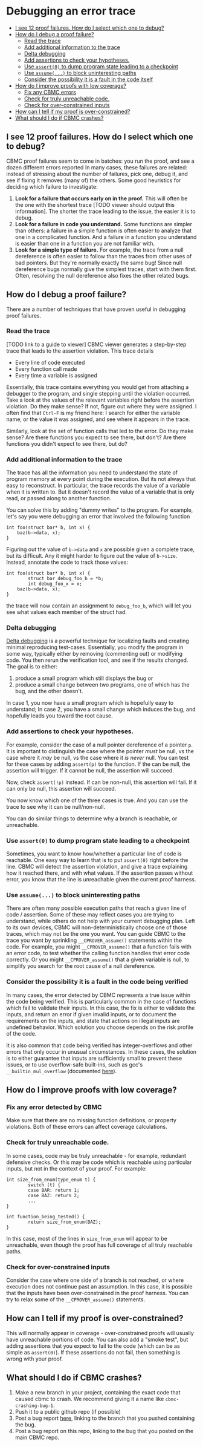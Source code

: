 # Debugging an error trace

- [I see 12 proof failures. How do I select which one to debug?](#i-see-12-proof-failures-how-do-i-select-which-one-to-debug)
- [How do I debug a proof failure?](#how-do-i-debug-a-proof-failure)
  - [Read the trace](#read-the-trace)
  - [Add additional information to the trace](#add-additional-information-to-the-trace)
  - [Delta debugging](#delta-debugging)
  - [Add assertions to check your hypotheses.](#add-assertions-to-check-your-hypotheses)
  - [Use `assert(0)` to dump program state leading to a checkpoint](#use-assert0-to-dump-program-state-leading-to-a-checkpoint)
  - [Use `assume(...)` to block uninteresting paths](#use-assume-to-block-uninteresting-paths)
  - [Consider the possibility it is a fault in the code itself](#consider-the-possibility-it-is-a-fault-in-the-code-itself)
- [How do I improve proofs with low coverage?](#how-do-i-improve-proofs-with-low-coverage)
  - [Fix any CBMC errors](#fix-any-cbmc-errors)
  - [Check for truly unreachable code.](#check-for-truly-unreachable-code)
  - [Check for over-constrained inputs](#check-for-over-constrained-inputs)
- [How can I tell if my proof is over-constrained?](#how-can-i-tell-if-my-proof-is-over-constrained)
- [What should I do if CBMC crashes?](#what-should-i-do-if-cbmc-crashes)

<!-- END doctoc generated TOC please keep comment here to allow auto update -->


## I see 12 proof failures. How do I select which one to debug?
CBMC proof failures seem to come in batches: you run the proof, and see a dozen different errors reported
In many cases, these failures are related: instead of stressing about the number of failures, pick one, debug it, and see if fixing it removes (many of) the others.
Some good heuristics for deciding which failure to investigate:

1. **Look for a failure that occurs early on in the proof.**
   This will often be the one with the shortest trace [TODO viewer should output this information].
   The shorter the trace leading to the issue, the easier it is to debug.
1. **Look for a failure in code you understand.**
   Some functions are simpler than others: a failure in a simple function is often easier to analyze that one in a complicated function.
   And a failure in a function you understand is easier than one in a function you are not familiar with.
1. **Look for a simple type of failure.**
   For example, the trace from a null dereference is often easier to follow than the traces from other uses of bad pointers.
   But they're normally exactly the same bug!
   Since null dereference bugs normally give the simplest traces, start with them first.
   Often, resolving the null dereference also fixes the other related bugs.

## How do I debug a proof failure?

There are a number of techniques that have proven useful in debugging proof failures.

### Read the trace

[TODO link to a guide to viewer]
CBMC viewer generates a step-by-step trace that leads to the assertion violation.
This trace details

* Every line of code executed
* Every function call made
* Every time a variable is assigned

Essentially, this trace contains everything you would get from attaching a debugger to the program, and single stepping until the violation occurred.
Take a look at the values of the relevant variables right before the assertion violation.
Do they make sense?
If not, figure out where they were assigned.
I often find that `Ctrl-F` is my friend here: I search for either the variable name, or the value it was assigned, and see where it appears in the trace.

Similarly, look at the set of function calls that led to the error.
Do they make sense?
Are there functions you expect to see there, but don't?
Are there functions you didn't expect to see there, but do?

### Add additional information to the trace
The trace has all the information you need to understand the state of program memory at every point during the execution.
But its not always that easy to reconstruct.
In particular, the trace records the value of a variable when it is written to.
But it doesn't record the value of a variable that is only read, or passed along to another function.

You can solve this by adding "dummy writes" to the program.
For example, let's say you were debugging an error that involved the following function

```
int foo(struct bar* b, int x) {
    baz(b->data, x);
}
```

Figuring out the value of `b->data` and `x` are possible given a complete trace, but its difficult.
Any it might harder to figure out the value of `b->size`.
Instead, annotate the code to track those values:

```
int foo(struct bar* b, int x) {
        struct bar debug_foo_b = *b;
        int debug_foo_x = x;
    baz(b->data, x);
}
```

the trace will now contain an assignment to `debug_foo_b`, which will let you see what values each member of the struct had.

### Delta debugging

[Delta debugging](http://web2.cs.columbia.edu/~junfeng/09fa-e6998/papers/delta-debug.pdf) is a powerful technique for localizing faults and creating minimal reproducing test-cases.
Essentially, you modify the program in some way, typically either by removing (commenting out) or modifying code.
You then rerun the verification tool, and see if the results changed.
The goal is to either:

1. produce a small program which still displays the bug or
1. produce a small change between two programs, one of which has the bug, and the other doesn't.

In case 1, you now have a small program which is hopefully easy to understand;
In case 2, you have a small change which induces the bug, and hopefully leads you toward the root cause.

### Add assertions to check your hypotheses.

For example, consider the case of a null pointer dereference of a pointer `p`.
It is important to distinguish the case where the pointer *must* be null, vs the case where it *may* be null, vs the case where it *is never* null.
You can test for these cases by adding `assert(p)` to the function.
If the can be null, the assertion will trigger.
If it cannot be null, the assertion will succeed.

Now, check `assert(!p)` instead.
If can be non-null, this assertion will fail.
If it can only be null, this assertion will succeed.

You now know which one of the three cases is true.
And you can use the trace to see why it can be null/non-null.

You can do similar things to determine why a branch is reachable, or unreachable.

### Use `assert(0)` to dump program state leading to a checkpoint

Sometimes, you want to know how/whether a particular line of code is reachable.
One easy way to learn that is to put `assert(0)` right before the line.
CBMC will detect the assertion violation, and give a trace explaining how it reached there, and with what values.
If the assertion passes without error, you know that the line is unreachable given the current proof harness.

### Use `assume(...)` to block uninteresting paths

There are often many possible execution paths that reach a given line of code / assertion.
Some of these may reflect cases you are trying to understand, while others do not help with your current debugging plan.
Left to its own devices, CBMC will non-deterministically choose one of those traces, which may not be the one you want.
You can guide CBMC to the trace you want by sprinkling `__CPROVER_assume()` statements within the code.
For example, you might `__CPROVER_assume()` that a function fails with an error code, to test whether the calling function handles that error code correctly.
Or you might `__CPROVER_assume()` that a given variable is null, to simplify you search for the root cause of a null dereference.

### Consider the possibility it is a fault in the code being verified

In many cases, the error detected by CBMC represents a true issue within the code being verified.
This is particularly common in the case of functions which fail to validate their inputs.
In this case, the fix is either to validate the inputs, and return an error if given invalid inputs, or to document the requirements on the inputs, and state that actions on illegal inputs are undefined behavior.
Which solution you choose depends on the risk profile of the code.

It is also common that code being verified has integer-overflows and other errors that only occur in unusual circumstances.
In these cases, the solution is to either guarantee that inputs are sufficiently small to prevent these issues, or to use overflow-safe built-ins, such as gcc's `__builtin_mul_overflow` (documented [here](https://gcc.gnu.org/onlinedocs/gcc/Integer-Overflow-Builtins.html)).

## How do I improve proofs with low coverage?

### Fix any error detected by CBMC
Make sure that there are no missing function definitions, or property violations.
Both of these errors can affect coverage calculations.

### Check for truly unreachable code.

In some cases, code may be truly unreachable - for example, redundant defensive checks.
Or this may be code which is reachable using particular inputs, but not in the context of your proof.
For example:

```
int size_from_enum(type_enum t) {
        switch (t) {
        case BAR: return 1;
        case BAZ: return 2;
        ...
}

int function_being_tested() {
        return size_from_enum(BAZ);
}
```

   In this case, most of the lines in `size_from_enum` will appear to be unreachable, even though the proof has full coverage of all truly reachable paths.

### Check for over-constrained inputs

Consider the case where one side of a branch is not reached, or where execution does not continue past an assumption.
In this case, it is possible that the inputs have been over-constrained in the proof harness. You can try to relax some of the `__CPROVER_assume()` statements.


## How can I tell if my proof is over-constrained?

This will normally appear in coverage - over-constrained proofs will usually have unreachable portions of code.
You can also add a "smoke test", but adding assertions that you expect to fail to the code (which can be as simple as `assert(0)`).
If these assertions do not fail, then something is wrong with your proof.

## What should I do if CBMC crashes?

1. Make a new branch in your project, containing the exact code that caused cbmc to crash.
   We recommend giving it a name like `cbmc-crashing-bug-1`.
1. Push it to a public github repo (if possible)
1. Post a bug report [here](https://github.com/diffblue/cbmc/issues/new), linking to the branch that you pushed containing the bug.
1. Post a bug report on this repo, linking to the bug that you posted on the main CBMC repo.
